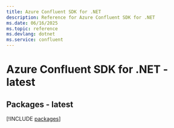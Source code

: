 ```yaml
---
title: Azure Confluent SDK for .NET
description: Reference for Azure Confluent SDK for .NET
ms.date: 06/16/2025
ms.topic: reference
ms.devlang: dotnet
ms.service: confluent
---
```

# Azure Confluent SDK for .NET - latest
## Packages - latest
[!INCLUDE [packages](confluent-index.md)]